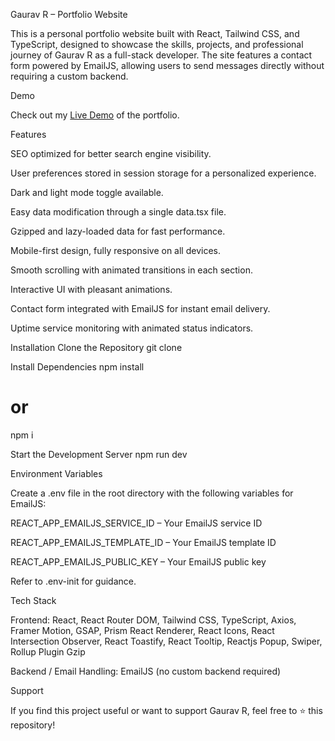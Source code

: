 Gaurav R – Portfolio Website

This is a personal portfolio website built with React, Tailwind CSS, and TypeScript, designed to showcase the skills, projects, and professional journey of Gaurav R as a full-stack developer. The site features a contact form powered by EmailJS, allowing users to send messages directly without requiring a custom backend.

Demo

Check out my [Live Demo]([https://your-portfolio-link.com](https://gaurav-portfolio-m854.vercel.app/)) of the portfolio.


Features

SEO optimized for better search engine visibility.

User preferences stored in session storage for a personalized experience.

Dark and light mode toggle available.

Easy data modification through a single data.tsx file.

Gzipped and lazy-loaded data for fast performance.

Mobile-first design, fully responsive on all devices.

Smooth scrolling with animated transitions in each section.

Interactive UI with pleasant animations.

Contact form integrated with EmailJS for instant email delivery.

Uptime service monitoring with animated status indicators.

Installation
Clone the Repository
git clone <reponame>

Install Dependencies
npm install
# or
npm i

Start the Development Server
npm run dev

Environment Variables

Create a .env file in the root directory with the following variables for EmailJS:

REACT_APP_EMAILJS_SERVICE_ID – Your EmailJS service ID

REACT_APP_EMAILJS_TEMPLATE_ID – Your EmailJS template ID

REACT_APP_EMAILJS_PUBLIC_KEY – Your EmailJS public key

Refer to .env-init for guidance.

Tech Stack

Frontend:
React, React Router DOM, Tailwind CSS, TypeScript, Axios, Framer Motion, GSAP, Prism React Renderer, React Icons, React Intersection Observer, React Toastify, React Tooltip, Reactjs Popup, Swiper, Rollup Plugin Gzip

Backend / Email Handling:
EmailJS (no custom backend required)

Support

If you find this project useful or want to support Gaurav R, feel free to ⭐ this repository!
